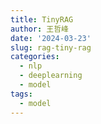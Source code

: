 ```yaml
---
title: TinyRAG
author: 王哲峰
date: '2024-03-23'
slug: rag-tiny-rag
categories:
  - nlp
  - deeplearning
  - model
tags:
  - model
---
```



